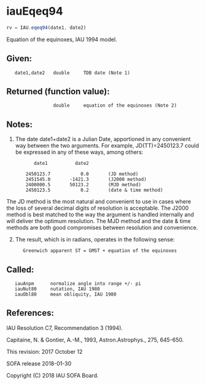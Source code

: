# iauEqeq94

```js
rv = IAU.eqeq94(date1, date2)
```

Equation of the equinoxes, IAU 1994 model.

## Given:
```
   date1,date2   double     TDB date (Note 1)
```

## Returned (function value):
```
                 double     equation of the equinoxes (Note 2)
```

## Notes:

1) The date date1+date2 is a Julian Date, apportioned in any
   convenient way between the two arguments.  For example,
   JD(TT)=2450123.7 could be expressed in any of these ways,
   among others:

```
          date1          date2

       2450123.7           0.0       (JD method)
       2451545.0       -1421.3       (J2000 method)
       2400000.5       50123.2       (MJD method)
       2450123.5           0.2       (date & time method)
```

   The JD method is the most natural and convenient to use in
   cases where the loss of several decimal digits of resolution
   is acceptable.  The J2000 method is best matched to the way
   the argument is handled internally and will deliver the
   optimum resolution.  The MJD method and the date & time methods
   are both good compromises between resolution and convenience.

2) The result, which is in radians, operates in the following sense:

```
      Greenwich apparent ST = GMST + equation of the equinoxes
```

## Called:
```
   iauAnpm      normalize angle into range +/- pi
   iauNut80     nutation, IAU 1980
   iauObl80     mean obliquity, IAU 1980
```

## References:

   IAU Resolution C7, Recommendation 3 (1994).

   Capitaine, N. & Gontier, A.-M., 1993, Astron.Astrophys., 275,
   645-650.

This revision:  2017 October 12

SOFA release 2018-01-30

Copyright (C) 2018 IAU SOFA Board.